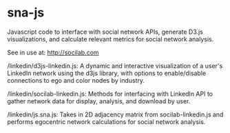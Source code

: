 sna-js
======

Javascript code to interface with social network APIs, generate D3.js visualizations, and calculate relevant metrics for social network analysis. 

See in use at: http://socilab.com

/linkedin/d3js-linkedin.js:
A dynamic and interactive visualization of a user's LinkedIn network using the d3js library, with options to enable/disable connections to ego and color nodes by industry.

/linkedin/socilab-linkedin.js:
Methods for interfacing with LinkedIn API to gather network data for display, analysis, and download by user.

/linkedin/js.sna.js:
Takes in 2D adjacency matrix from socilab-linkedin.js and performs egocentric network calculations for social network analysis.
